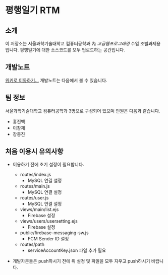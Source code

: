 # 평행일기 RTM
## 소개
이 저장소는 서울과학기술대학교 컴퓨터공학과 內 *고급웹프로그래밍* 수업 조별과제용 입니다.
평행일기에 대한 소스코드를 모두 업로드하는 공간입니다.

## 개발노트
[위키로 이동하기...](https://github.com/eurobin4321/parallel_diary/wiki)
개발노트는 다음에서 볼 수 있습니다.

## 팀 정보

서울과학기술대학교 컴퓨터공학과 3명으로 구성되어 있으며 인원은 다음과 같습니다.

+ 홍진백
+ 이창재
+ 장종진

## 처음 이용시 유의사항
* 이용하기 전에 초기 설정이 필요합니다.
    * routes/index.js
        * MySQL 연결 설정
    * routes/main.js
        * MySQL 연결 설정
    * routes/user.js
        * MySQL 연결 설정
    * views/main/list.ejs
        * Firebase 설정
    * views/users/usersetting.ejs
        * Firebase 설정
    * public/firebase-messaging-sw.js
        * FCM Sender ID 설정
    * routes/path
        * serviceAccountKey.json 파일 추가 필요

* 개발자분들은 push하시기 전에 위 설정 및 파일을 모두 지우고 push하시기 바랍니다.